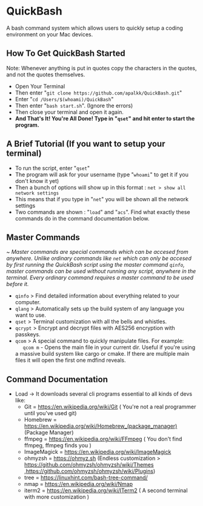 # QuickBash
A bash command system which allows users to quickly setup a coding environment on your Mac devices.

## How To Get QuickBash Started
Note: Whenever anything is put in quotes copy the characters in the quotes, and not the quotes themselves.

* Open Your Terminal
* Then enter "```git clone https://github.com/apalkk/QuickBash.git```"
* Enter "```cd /Users/$(whoami)/QuickBash```"
* Then enter "```bash start.sh```". (Ignore the errors)
* Then close your terminal and open it again.
* **And That's It! You're All Done! Type in "```qset```" and hit enter to start the program.**

## A Brief Tutorial (If you want to setup your terminal)
* To run the script, enter "```qset```"
* The program will ask for your username (type "```whoami```" to get it if you don't know it yet)
* Then a bunch of options will show up in this format : ```net > show all network settings```
* This means that if you type in "```net```" you will be shown all the network settings
* Two commands are shown : "```load```" and "```acs```". Find what exactly these commands do in the command documentation below.

## Master Commands
~ *Master commands are special commands which can be accesed from anywhere. Unlike ordinary commands like ```net``` which can only be accesed by first running the QuickBash script using the master command ```qinfo```, master commands can be used without running any script, anywhere in the terminal. Every ordinary command requires a master command to be used before it.*

* ```qinfo``` > Find detailed information about everything related to your computer.
* ```qlang``` > Automatically sets up the build system of any language you want to use. 
* ```qset```  > Terminal customization with all the bells and whistles.
* ```qcrypt``` > Encrypt and decrypt files with AES256 encryption with passkeys.
* ```qcom``` > A special command to quickly manipulate files. For example: 
<br>&nbsp;&nbsp;&nbsp;&nbsp;&nbsp;```qcom m``` - Opens the main file in your current dir. Useful if you're using a massive build system like cargo or cmake. If there are multiple main files it will open the first one mdfind reveals.

## Command Documentation
* Load -> It downloads several cli programs essential to all kinds of devs like:
    *  Git = https://en.wikipedia.org/wiki/Git ( You're not a real programmer until you've used git)
    *  Homebrew = https://en.wikipedia.org/wiki/Homebrew_(package_manager) (Package Manager)
    *  ffmpeg = https://en.wikipedia.org/wiki/FFmpeg ( You don't find ffmpeg, ffmpeg finds you )
    *  ImageMagick = https://en.wikipedia.org/wiki/ImageMagick
    *  ohmyzsh = https://ohmyz.sh (Endless customization > https://github.com/ohmyzsh/ohmyzsh/wiki/Themes ,https://github.com/ohmyzsh/ohmyzsh/wiki/Plugins)
    *  tree = https://linuxhint.com/bash-tree-command/
    *  nmap = https://en.wikipedia.org/wiki/Nmap
    *  iterm2 = https://en.wikipedia.org/wiki/ITerm2 ( A second terminal with more customization )
